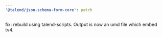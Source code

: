 ```yaml
---
'@talend/json-schema-form-core': patch
---
```


fix: rebuild using talend-scripts. Output is now an umd file which embed tv4.
